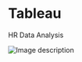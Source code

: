 # Tableau
HR Data Analysis

<img src="[ https://github.com/Chetan3520/Tableau/blob/main/tableau.png](https://github.com/Chetan3520/Tableau/blob/main/tableau.png)" alt="Image description">
